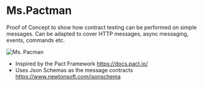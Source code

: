 # Ms.Pactman
Proof of Concept to show how contract testing can be performed on simple messages. Can be adapted to cover HTTP messages, async messaging, events, commands etc.

![Ms. Pacman](https://vignette.wikia.nocookie.net/pacman/images/2/2d/MsPacman2.jpg/revision/latest?cb=20090524065410)

- Inspired by the Pact Framework https://docs.pact.io/
- Uses Json Schemas as the message contracts https://www.newtonsoft.com/jsonschema
